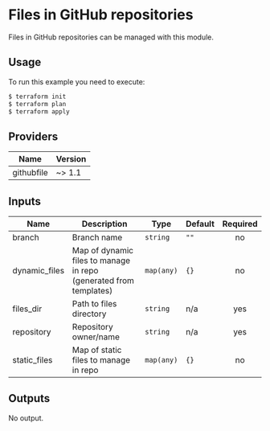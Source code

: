 # Files in GitHub repositories

Files in GitHub repositories can be managed with this module.

## Usage

To run this example you need to execute:

```bash
$ terraform init
$ terraform plan
$ terraform apply
```

<!-- BEGINNING OF PRE-COMMIT-TERRAFORM DOCS HOOK -->
## Providers

| Name | Version |
|------|---------|
| githubfile | ~> 1.1 |

## Inputs

| Name | Description | Type | Default | Required |
|------|-------------|------|---------|:-----:|
| branch | Branch name | `string` | `""` | no |
| dynamic\_files | Map of dynamic files to manage in repo (generated from templates) | `map(any)` | `{}` | no |
| files\_dir | Path to files directory | `string` | n/a | yes |
| repository | Repository owner/name | `string` | n/a | yes |
| static\_files | Map of static files to manage in repo | `map(any)` | `{}` | no |

## Outputs

No output.

<!-- END OF PRE-COMMIT-TERRAFORM DOCS HOOK -->
